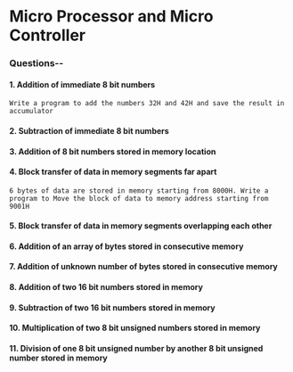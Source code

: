 # Micro Processor and Micro Controller

### Questions--


#### 1. Addition of immediate 8 bit numbers
`Write a program to add the numbers 32H and 42H and save the result in accumulator`
#### 2. Subtraction of immediate 8 bit numbers
#### 3. Addition of 8 bit numbers stored in memory location
#### 4. Block transfer of data in memory segments far apart
`6 bytes of data are stored in memory starting from 8000H. Write a program to Move the block of data to memory address starting from 9001H`
#### 5. Block transfer of data in memory segments overlapping each other
#### 6. Addition of an array of bytes stored in consecutive memory
#### 7. Addition of unknown number of bytes stored in consecutive memory 
#### 8. Addition of two 16 bit numbers stored in memory
#### 9. Subtraction of two 16 bit numbers stored in memory 
#### 10. Multiplication of two 8 bit unsigned numbers stored in memory 
#### 11. Division of one 8 bit unsigned number by another 8 bit unsigned number stored in memory